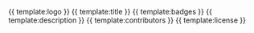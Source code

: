 {{ template:logo }}
{{ template:title }}
{{ template:badges }}
{{ template:description }}
{{ template:contributors }}
{{ template:license }}